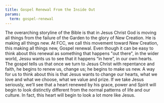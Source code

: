 ```yaml
---
title: Gospel Renewal From the Inside Out
params:
  term: gospel-renewal
---
```


The overarching storyline of the Bible is that in Jesus Christ God is moving all things from the failure of the Garden to the glory of New Creation. He is making all things new. At FCC, we call this movement toward New Creation, this making all things new, Gospel renewal. Even though it can be easy to think about this renewal as something that happens "out there", in the wider world, Jessu wants us to see that it happens “in here”, in our own hearts. The gospel tells us that once we turn to Jesus Christ with repentance and faith, he begins to renew us, change us; he begins to make us new. A way for us to think about this is that Jesus wants to change our hearts, what we love and what we choose, what we value and prize. If we take Jesus seriously, we’ll see that a heart renewed by his grace, power and Spirit will begin to look distinctly different from the normal patterns of life and our culture. In fact, this heart will begin to look a lot more like Jesus.
